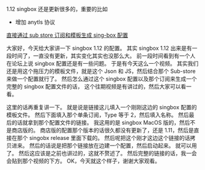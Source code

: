1.12 singbox 还是更新很多的，重要的比如

+ 增加 anytls 协议


[直接通过 sub store 订阅和模板生成 sing-box 配置](<直接通过 sub store订阅和模板生成sing-box配置.md>)


大家好，今天给大家讲一下 singbox 1.12 的配置。
其实 singbox 1.12 出来是有一段时间了，一直没有更新，其实变化其实也没那么大。
前一段时间看到有一个人在论坛上说 singbox 配置还是有一些问题。
于是有今天这么一个视频。
其实我们还是用这个拖压力的模板文件，就是这个 Json 和 JS，然后结合那个 Sub-store 来做一个配置就行了。
然后怎么通过这个 singbox 配置以及那个订阅来生成一个完整的 singbox 配置文件的话，
这个往期视频是有讲过的，然后大家可以看一看。

这里的话再重复讲一下。
就是说是链接这儿填入一个刚刚这边的 singbox 配置的模板文件。
然后下面填入那个单条订阅，Type 等于 2，然后填入名称。
然后最后的话就拿到那个配置文件的链接。
我这用的是 singbox MacOS 版的，然后不是商店版的。
商店版的配置那个版本的话很久都没有更新了，还是 1.11，然后是直接在那个 singobx release 里面下载的。
然后呢把这个刚才这边这个链接的话拷贝进来。
然后的话说是把那个链接放在边建一个配置，然后启动起来。
就可以用了。
然后这应该是之前也讲过的，这就不赘述了。
然后完整的链接的话，我一会会贴到那个视频的下方。
OK，今天就这个样子，谢谢大家观看。